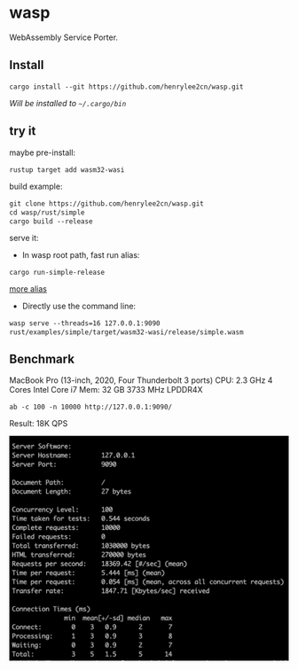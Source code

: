 # wasp

WebAssembly Service Porter.

## Install

```shell
cargo install --git https://github.com/henrylee2cn/wasp.git
```

*Will be installed to `~/.cargo/bin`*

## try it

maybe pre-install:

```shell
rustup target add wasm32-wasi
```

build example:

```shell
git clone https://github.com/henrylee2cn/wasp.git
cd wasp/rust/simple
cargo build --release
```

serve it:

- In wasp root path, fast run alias:

```shell
cargo run-simple-release
```

[more alias](.cargo/config.toml)

- Directly use the command line:

```shell
wasp serve --threads=16 127.0.0.1:9090 rust/examples/simple/target/wasm32-wasi/release/simple.wasm
```

## Benchmark

MacBook Pro (13-inch, 2020, Four Thunderbolt 3 ports)
CPU: 2.3 GHz 4 Cores Intel Core i7 Mem: 32 GB 3733 MHz LPDDR4X

```shell
ab -c 100 -n 10000 http://127.0.0.1:9090/
```

Result: 18K QPS

![](doc/wasp.png)
